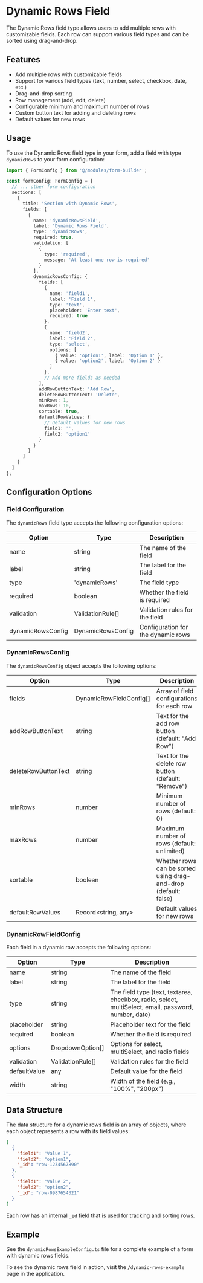 # Dynamic Rows Field

The Dynamic Rows field type allows users to add multiple rows with customizable fields. Each row can support various field types and can be sorted using drag-and-drop.

## Features

- Add multiple rows with customizable fields
- Support for various field types (text, number, select, checkbox, date, etc.)
- Drag-and-drop sorting
- Row management (add, edit, delete)
- Configurable minimum and maximum number of rows
- Custom button text for adding and deleting rows
- Default values for new rows

## Usage

To use the Dynamic Rows field type in your form, add a field with type `dynamicRows` to your form configuration:

```typescript
import { FormConfig } from '@/modules/form-builder';

const formConfig: FormConfig = {
  // ... other form configuration
  sections: [
    {
      title: 'Section with Dynamic Rows',
      fields: [
        {
          name: 'dynamicRowsField',
          label: 'Dynamic Rows Field',
          type: 'dynamicRows',
          required: true,
          validation: [
            {
              type: 'required',
              message: 'At least one row is required'
            }
          ],
          dynamicRowsConfig: {
            fields: [
              {
                name: 'field1',
                label: 'Field 1',
                type: 'text',
                placeholder: 'Enter text',
                required: true
              },
              {
                name: 'field2',
                label: 'Field 2',
                type: 'select',
                options: [
                  { value: 'option1', label: 'Option 1' },
                  { value: 'option2', label: 'Option 2' }
                ]
              },
              // Add more fields as needed
            ],
            addRowButtonText: 'Add Row',
            deleteRowButtonText: 'Delete',
            minRows: 1,
            maxRows: 10,
            sortable: true,
            defaultRowValues: {
              // Default values for new rows
              field1: '',
              field2: 'option1'
            }
          }
        }
      ]
    }
  ]
};
```

## Configuration Options

### Field Configuration

The `dynamicRows` field type accepts the following configuration options:

| Option | Type | Description |
|--------|------|-------------|
| name | string | The name of the field |
| label | string | The label for the field |
| type | 'dynamicRows' | The field type |
| required | boolean | Whether the field is required |
| validation | ValidationRule[] | Validation rules for the field |
| dynamicRowsConfig | DynamicRowsConfig | Configuration for the dynamic rows |

### DynamicRowsConfig

The `dynamicRowsConfig` object accepts the following options:

| Option | Type | Description |
|--------|------|-------------|
| fields | DynamicRowFieldConfig[] | Array of field configurations for each row |
| addRowButtonText | string | Text for the add row button (default: "Add Row") |
| deleteRowButtonText | string | Text for the delete row button (default: "Remove") |
| minRows | number | Minimum number of rows (default: 0) |
| maxRows | number | Maximum number of rows (default: unlimited) |
| sortable | boolean | Whether rows can be sorted using drag-and-drop (default: false) |
| defaultRowValues | Record<string, any> | Default values for new rows |

### DynamicRowFieldConfig

Each field in a dynamic row accepts the following options:

| Option | Type | Description |
|--------|------|-------------|
| name | string | The name of the field |
| label | string | The label for the field |
| type | string | The field type (text, textarea, checkbox, radio, select, multiSelect, email, password, number, date) |
| placeholder | string | Placeholder text for the field |
| required | boolean | Whether the field is required |
| options | DropdownOption[] | Options for select, multiSelect, and radio fields |
| validation | ValidationRule[] | Validation rules for the field |
| defaultValue | any | Default value for the field |
| width | string | Width of the field (e.g., "100%", "200px") |

## Data Structure

The data structure for a dynamic rows field is an array of objects, where each object represents a row with its field values:

```json
[
  {
    "field1": "Value 1",
    "field2": "option1",
    "_id": "row-1234567890"
  },
  {
    "field1": "Value 2",
    "field2": "option2",
    "_id": "row-0987654321"
  }
]
```

Each row has an internal `_id` field that is used for tracking and sorting rows.

## Example

See the `dynamicRowsExampleConfig.ts` file for a complete example of a form with dynamic rows fields.

To see the dynamic rows field in action, visit the `/dynamic-rows-example` page in the application.